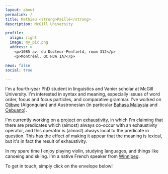 ```yaml
---
layout: about
permalink: /
title: Mathieu <strong>Paillé</strong>
description: McGill University

profile:
  align: right
  image: my_pic.png
  address: >
    <p>1085 av. du Docteur-Penfield, room 312</p>
    <p>Montréal, QC H3A 1A7</p>

news: false
social: true

---
```


I'm a fourth-year PhD student in linguistics and Vanier scholar at McGill University. I'm interested in syntax and meaning, especially issues of word order, focus and focus particles, and comparative grammar. I've worked on <a href="https://en.wikipedia.org/wiki/Ojibwe_language">Ojibwe</a> (Algonquian) and Austronesian (in particular <a href="https://en.wikipedia.org/wiki/Malay_language">Bahasa Malaysia</a> and <a href="https://en.wikipedia.org/wiki/Cebuano_language">Cebuano</a>).

I'm currently working on <a href="/assets/Paillé-WCCFL38.pdf">a project</a> on <a href="/assets/Paillé-SALT30.pdf">exhaustivity</a>, in which I'm claiming that there are predicates which (almost) always co-occur with an exhaustivity operator, and this operator is (almost) always local to the predicate in question. This has the effect of making it appear that the meaning is lexical, but it's in fact the result of exhaustivity.

In my spare time I enjoy playing violin, studying languages, and things like canoeing and skiing. I'm a native French speaker from <a href="https://en.wikipedia.org/wiki/Winnipeg">Winnipeg</a>.

To get in touch, simply click on the envelope below!
